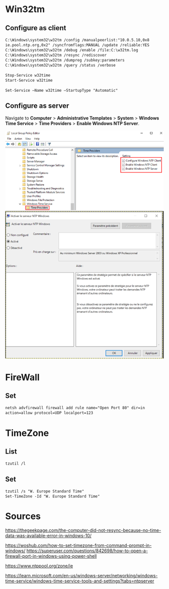 # Win32tm

## Configure as client

```
C:\Windows\system32\w32tm /config /manualpeerlist:"10.0.5.10,0x8 ie.pool.ntp.org,0x2" /syncfromflags:MANUAL /update /reliable:YES
C:\Windows\system32\w32tm /debug /enable /file:C:\w32tm.log
C:\Windows\system32\w32tm /resync /rediscover
C:\Windows\system32\w32tm /dumpreg /subkey:parameters
C:\Windows\system32\w32tm /query /status /verbose

Stop-Service w32time
Start-Service w32time

Set-Service –Name w32time –StartupType "Automatic"
```

## Configure as server

Navigate to **Computer** > **Administrative Templates** > **System** > **Windows Time Service** > **Time Providers** > **Enable Windows NTP Server**.

![gepedit](./assets/time-providers-gepedit.png)
![gepedit](./assets/time-providers-ntp-server.png)

# FireWall

## Set

```
netsh advfirewall firewall add rule name="Open Port 80" dir=in action=allow protocol=UDP localport=123
```

# TimeZone

## List

```
tzutil /l
```

## Set

```
tzutil /s "W. Europe Standard Time"
Set-TimeZone -Id "W. Europe Standard Time"
```

# Sources
https://thegeekpage.com/the-computer-did-not-resync-because-no-time-data-was-available-error-in-windows-10/

https://woshub.com/how-to-set-timezone-from-command-prompt-in-windows/
https://superuser.com/questions/842698/how-to-open-a-firewall-port-in-windows-using-power-shell

https://www.ntppool.org/zone/ie

https://learn.microsoft.com/en-us/windows-server/networking/windows-time-service/windows-time-service-tools-and-settings?tabs=ntpserver

